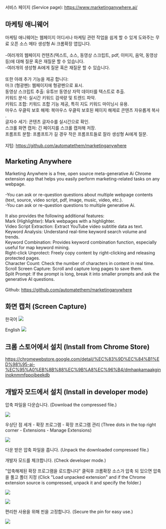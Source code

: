 서비스 페이지 (Service page): https://www.marketinganywhere.ai/

## 마케팅 애니웨어

마케팅 애니웨어는 웹페이지 어디서나 마케팅 관련 작업을 쉽게 할 수 있게 도와주는 무료 오픈 소스 메타 생성형 Ai 크롬확장 앱입니다.<br/>
<br/>
-여러개의 웹페이지 컨텐츠(텍스트, 소스, 동영상 스크립트, pdf, 이미지, 음악, 동영상 등)에 대해 질문 혹은 재질문 할 수 있습니다.<br/>
-여러개의 생성형 Ai에게 질문 혹은 재질문 할 수 있습니다.<br/>
<br/>
또한 아래 추가 기능을 제공 합니다:<br/>
마크 (형광펜): 웹페이지에 형광펜으로 표시.<br/>
동영상 스크립트 추출: 유튜브 동영상 자막 데이터를 텍스트로 추출.<br/>
키워드 분석: 실시간 키워드 검색량 및 트렌드 파악.<br/>
키워드 조합: 키워드 조합 기능 제공, 특히 지도 키워드 마이닝시 유용.<br/>
마우스 우클릭 보호 해제: 복마우스 우클릭 보호된 페이지 해제로 콘텐츠 자유롭게 복사 .<br/>
글자수 세기: 콘텐츠 글자수를 실시간으로 확인.<br/>
스크롤 화면 캡처: 긴 페이지를 스크롤 캡처해 저장.<br/>
프롬프트 분할: 프롬프트가 길 경우 작은 프롬프트들로 잘라 생성형 Ai에게 질문.<br/>
<br/>
지텁: <a href="https://github.com/automatethem/marketinganywhere" target="_blank">https://github.com/automatethem/marketinganywhere</a>

## Marketing Anywhere

Marketing Anywhere is a free, open source meta-generative Ai Chrome extension app that helps you easily perform marketing-related tasks on any webpage.<br/>
<br/>
-You can ask or re-question questions about multiple webpage contents (text, source, video script, pdf, image, music, video, etc.).<br/>
-You can ask or re-question questions to multiple generative Ai.<br/>
<br/>
It also provides the following additional features:<br/>
Mark (Highlighter): Mark webpages with a highlighter.<br/>
Video Script Extraction: Extract YouTube video subtitle data as text.<br/>
Keyword Analysis: Understand real-time keyword search volume and trends.<br/>
Keyword Combination: Provides keyword combination function, especially useful for map keyword mining.<br/>
Right-click Unprotect: Freely copy content by right-clicking and releasing protected pages.<br/>
Character Count: Check the number of characters in content in real time.<br/>
Scroll Screen Capture: Scroll and capture long pages to save them.<br/>
Split Prompt: If the prompt is long, break it into smaller prompts and ask the generative AI questions.<br/>
<br/>
Github: <a href="https://github.com/automatethem/marketinganywhere" target="_blank">https://github.com/automatethem/marketinganywhere</a>

## 화면 캡처 (Screen Capture)

한국어
![](chromewebstore/screen-capture-ko.png)

English
![](chromewebstore/screen-capture-en.png)

## 크롬 스토어에서 설치 (Install from Chrome Store)

https://chromewebstore.google.com/detail/%EC%83%9D%EC%84%B1%ED%98%95-ai-%EC%95%A0%EB%8B%88%EC%9B%A8%EC%96%B4/dmhapkamaakgininoknmmfppojbeekdb

## 개발자 모드에서 설치 (Install in developer mode)

압축 파일을 다운습니다. (Download the compressed file.)

![](attach-files/1.png)

우상단 점 세개 - 확장 프로그램 - 확장 프로그램 관리 (Three dots in the top right corner - Extensions - Manage Extensions)

![](attach-files/2.png)

다운 받은 압축 파일을 풉니다. (Unpack the downloaded compressed file.)

개발자 모드를 체크합니다. (Check developer mode.)

"압축해제된 확장 프로그램을 로드합니다" 클릭후 크롬확장 소스가 압축 되 있으면 압축을 풀고 폴더 지정 (Click "Load unpacked extension" and if the Chrome extension source is compressed, unpack it and specify the folder.)

![](attach-files/3.png)

![](attach-files/4.png)

편리한 사용을 위해 핀을 고정합니다. (Secure the pin for easy use.)

![](attach-files/5.png)

